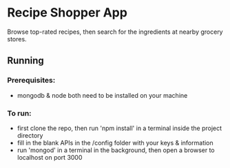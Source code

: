 # Recipe Shopper App
Browse top-rated recipes, then search for the ingredients at nearby grocery stores.
## Running
### Prerequisites:
* mongodb & node both need to be installed on your machine
### To run:
* first clone the repo, then run 'npm install' in a terminal inside the project directory
* fill in the blank APIs in the /config folder with your keys & information
* run 'mongod' in a terminal in the background, then open a browser to localhost on port 3000